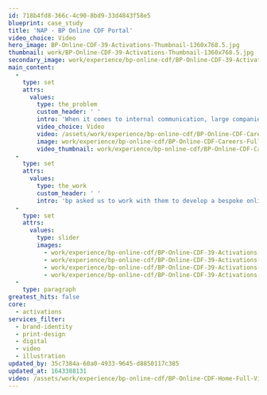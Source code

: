 ```yaml
---
id: 718b4fd8-366c-4c90-8bd9-33d4843f58e5
blueprint: case_study
title: 'NAP - BP Online CDF Portal'
video_choice: Video
hero_image: BP-Online-CDF-39-Activations-Thumbnail-1360x768.5.jpg
thumbnail: work/BP-Online-CDF-39-Activations-Thumbnail-1360x768.5.jpg
secondary_image: work/experience/bp-online-cdf/BP-Online-CDF-39-Activations-Secondary-Image-896x597.jpg
main_content:
  -
    type: set
    attrs:
      values:
        type: the_problem
        custom_header: ' '
        intro: 'When it comes to internal communication, large companies are faced with significant problems, particularly when they’re based in diverse locations across the world. bp’s problem was that their career development materials were difficult to manage and roll out internationally, so easily fell out of step with the latest information. '
        video_choice: Video
        video: /assets/work/experience/bp-online-cdf/BP-Online-CDF-Careers-Full-Video.mp4
        image: work/experience/bp-online-cdf/BP-Online-CDF-Careers-Full-Video.mp4
        video_thumbnail: work/experience/bp-online-cdf/BP-Online-CDF-Careers-Thumbnail-1360x768.jpg
  -
    type: set
    attrs:
      values:
        type: the_work
        custom_header: ' '
        intro: 'bp asked us to work with them to develop a bespoke online intranet resource and content management platform to host their career development resources.  The result was a comprehensive website that offered an engaging experience for bp staff to locate the latest information easily, whilst improving sustainability and reducing paper usage across their International business.'
  -
    type: set
    attrs:
      values:
        type: slider
        images:
          - work/experience/bp-online-cdf/BP-Online-CDF-39-Activations-Large-927x522-2.jpg
          - work/experience/bp-online-cdf/BP-Online-CDF-39-Activations-Large-927x522-3.jpg
          - work/experience/bp-online-cdf/BP-Online-CDF-39-Activations-Large-927x522-4.jpg
          - work/experience/bp-online-cdf/BP-Online-CDF-39-Activations-Large-927x522.jpg
  -
    type: paragraph
greatest_hits: false
core:
  - activations
services_filter:
  - brand-identity
  - print-design
  - digital
  - video
  - illustration
updated_by: 35c7384a-60a0-4933-9645-d8850117c385
updated_at: 1643388131
video: /assets/work/experience/bp-online-cdf/BP-Online-CDF-Home-Full-Video.mp4
---
```

